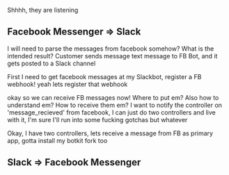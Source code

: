 Shhhh, they are listening


## Facebook Messenger => Slack 

I will need to parse the messages from facebook somehow?
What is the intended result? Customer sends message text message to FB Bot, and it gets posted to a Slack channel

First I need to get facebook messages at my Slackbot, register a FB webhook!
yeah lets register that webhook

okay so we can receive FB messages now! Where to put em? Also how to understand em?
How to receive them em?
I want to notify the controller on 'message_recieved' from facebook, I can just do two controllers and live with it, I'm sure I'll run into some fucking gotchas but whatever

Okay, I have two controllers, lets receive a message from FB as primary app, gotta install my botkit fork too

## Slack => Facebook Messenger
